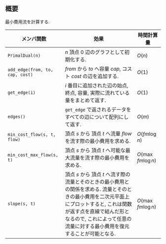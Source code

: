 ## 概要
最小費用流を計算する.

| メンバ関数                      | 効果                                                                                                                                                                                                                                               | 時間計算量         |
| ------------------------------- | -------------------------------------------------------------------------------------------------------------------------------------------------------------------------------------------------------------------------------------------------- | ------------------ |
| `PrimalDual(n)`                 | $n$ 頂点 0 辺のグラフとして初期化する.                                                                                                                                                                                                             | $O(n)$             |
| `add_edge(from, to, cap, cost)` | $from$ から $to$ へ容量 $cap$, コスト $cost$ の辺を追加する.                                                                                                                                                                                       | $O(1)$             |
| `get_edge(i)`                   | $i$ 番目に追加された辺の始点, 終点, 容量, 実際に流れている量をまとめて返す.                                                                                                                                                                        | $O(1)$             |
| `edges()`                       | `get_edge` で返されるデータをすべての辺について配列にして返す.                                                                                                                                                                                     | $O(m)$             |
| `min_cost_flow(s, t, flow)`     | 頂点 $s$ から 頂点 $t$ へ流量 $flow$ を流す際の最小費用を求める.                                                                                                                                                                                   | $O(fm \log n)$     |
| `min_cost_max_flow(s, t)`       | 頂点 $s$ から 頂点 $t$ へ可能な最大流量を流す際の最小費用を求める.                                                                                                                                                                                 | $O(\max fm\log n)$ |
| `slope(s, t)`                   | 頂点 $s$ から 頂点 $t$ へ流す際の流量とそのときの最小費用との関係を求める. 流量とそのときの最小費用を二次元平面上にプロットすると, これは関数が返す点を直線で結んだ形となるので, これによって任意の流量に対する最小費用を復元することが可能となる. | $O(\max fm\log n)$ |
